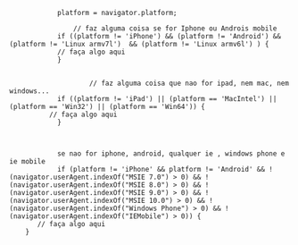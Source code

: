 				
				platform = navigator.platform;
				
					// faz alguma coisa se for Iphone ou Androis mobile
				if ((platform != 'iPhone') && (platform != 'Android') && (platform != 'Linux armv7l')  && (platform != 'Linux armv6l') ) {					
  				// faça algo aqui
				}
				
				
						// faz alguma coisa que nao for ipad, nem mac, nem windows...
				if ((platform != 'iPad') || (platform == 'MacIntel') || (platform == 'Win32') || (platform == 'Win64')) {
		      // faça algo aqui
				}
				
				
				
				se nao for iphone, android, qualquer ie , windows phone e ie mobile
				if (platform != 'iPhone' && platform != 'Android' && !(navigator.userAgent.indexOf("MSIE 7.0") > 0) && !(navigator.userAgent.indexOf("MSIE 8.0") > 0) && !(navigator.userAgent.indexOf("MSIE 9.0") > 0) && !(navigator.userAgent.indexOf("MSIE 10.0") > 0) && !(navigator.userAgent.indexOf("Windows Phone") > 0) && !(navigator.userAgent.indexOf("IEMobile") > 0)) {					
           // faça algo aqui
        }  
				
				
